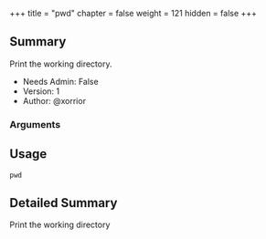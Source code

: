 +++
title = "pwd"
chapter = false
weight = 121
hidden = false
+++

## Summary
Print the working directory.
  
- Needs Admin: False  
- Version: 1  
- Author: @xorrior  

### Arguments

## Usage

```
pwd
```


## Detailed Summary

Print the working directory